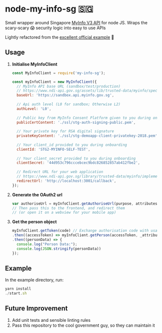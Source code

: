 # node-my-info-sg 🇸🇬


Small wrapper around Singapore [MyInfo V3 API](https://www.ndi-api.gov.sg/library/trusted-data/myinfo/introduction) for node JS. Wraps the scary-scary 😱 security logic into easy to use APIs

Lightly refactored from the [excellent official example](https://github.com/ndi-trusted-data/myinfo-demo-app) 🎉

## Usage

1. **Initialise MyInfoClient**

	```js
	const MyInfoClient = require('my-info-sg');

	const myInfoClient = new MyInfoClient({
	  // MyInfo API base URL (sandbox/test/production)
	  // https://www.ndi-api.gov.sg/assets/lib/trusted-data/myinfo/specs/myinfo-kyc-v3.0.1.yaml.html#section/Environments/Available-Environments
	  baseUrl: 'https://sandbox.api.myinfo.gov.sg',
	  
	  // Api auth level (L0 for sandbox; Otherwise L2)
	  authLevel: 'L0',
	  
	  // Public key from MyInfo Consent Platform given to you during onboarding for RSA digital signature
	  publicCertContent: './ssl/stg-auth-signing-public.pem',
	  
	  // Your private key for RSA digital signature
	  privateKeyContent: './ssl/stg-demoapp-client-privatekey-2018.pem',
	  
	  // Your client_id provided to you during onboarding
	  clientId: 'STG2-MYINFO-SELF-TEST',
	  
	  // Your client_secret provided to you during onboarding
	  clientSecret: '44d953c796cccebcec9bdc826852857ab412fbe2',
	  
	  // Redirect URL for your web application
	  // https://www.ndi-api.gov.sg/library/trusted-data/myinfo/implementation-technical-requirements (Callback URLs)
	  redirectUrl: 'http://localhost:3001/callback',
	});
	```

1. **Generate the OAuth2 url**

	```js
	var authoriseUrl = myInfoClient.getAuthoriseUrl(purpose, attributes);
	// Then pass this to the frontend, and redirect them 
	// (or open it on a webview for your mobile app)
	```

1. **Get the person object**

	```js
	myInfoClient.getToken(code) // Exchange authorisation code with usable access token
    .then((accessToken) => myInfoClient.getPerson(accessToken, _attributes)) // Get the person object
    .then((personData) => {
      console.log("Person Data:");
      console.log(JSON.stringify(personData))
    });
	```
	
## Example
	
In the example directory, run:

```js
yarn install
./start.sh
```

## Future Improvement

1. Add unit tests and sensible linting rules
1. Pass this repository to the cool government guy, so they can maintain it